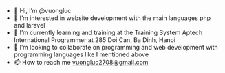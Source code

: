 - 👋 Hi, I’m @vuongluc
- 👀 I’m interested in website development with the main languages php and laravel
- 🌱 I’m currently learning and training at the Training System Aptech International Programmer at 285 Doi Can, Ba Dinh, Hanoi
- 💞️ I’m looking to collaborate on programming and web development with programming languages like I mentioned above
- 📫 How to reach me [vuongluc2708@gmail.com](mailto:vuongluc2708@gmail.com)

<!---
vuongluc/vuongluc is a ✨ special ✨ repository because its `README.md` (this file) appears on your GitHub profile.
You can click the Preview link to take a look at your changes.
--->
